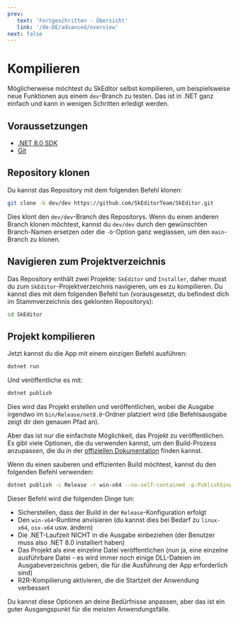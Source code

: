 ```yaml
---
prev:
   text: 'Fortgeschritten - Übersicht'
   link: '/de-DE/advanced/overview'
next: false
---
```


# Kompilieren

Möglicherweise möchtest du SkEditor selbst kompilieren, um beispielsweise neue Funktionen aus einem `dev`-Branch zu testen.
Das ist in .NET ganz einfach und kann in wenigen Schritten erledigt werden.

## Voraussetzungen

- [.NET 8.0 SDK](https://dotnet.microsoft.com/en-us/download/dotnet/8.0)
- [Git](https://git-scm.com/downloads)

## Repository klonen

Du kannst das Repository mit dem folgenden Befehl klonen:

```bash
git clone -b dev/dev https://github.com/SkEditorTeam/SkEditor.git
```

Dies klont den `dev/dev`-Branch des Repositorys. Wenn du einen anderen Branch klonen möchtest, kannst du `dev/dev` durch den gewünschten Branch-Namen ersetzen oder die `-b`-Option ganz weglassen, um den `main`-Branch zu klonen.

## Navigieren zum Projektverzeichnis

Das Repository enthält zwei Projekte: `SkEditor` und `Installer`, daher musst du zum `SkEditor`-Projektverzeichnis navigieren, um es zu kompilieren. Du kannst dies mit dem folgenden Befehl tun (vorausgesetzt, du befindest dich im Stammverzeichnis des geklonten Repositorys):

```bash
cd SkEditor
```

## Projekt kompilieren

Jetzt kannst du die App mit einem einzigen Befehl ausführen:

```bash
dotnet run
```

Und veröffentliche es mit:

```bash
dotnet publish
```

Dies wird das Projekt erstellen und veröffentlichen, wobei die Ausgabe irgendwo im `bin/Release/net8.0`-Ordner platziert wird (die Befehlsausgabe zeigt dir den genauen Pfad an).

Aber das ist nur die einfachste Möglichkeit, das Projekt zu veröffentlichen. Es gibt viele Optionen, die du verwenden kannst, um den Build-Prozess anzupassen, die du in der [offiziellen Dokumentation](https://learn.microsoft.com/en-us/dotnet/core/tools/dotnet-publish) finden kannst.

Wenn du einen sauberen und effizienten Build möchtest, kannst du den folgenden Befehl verwenden:

```bash
dotnet publish -c Release -r win-x64 --no-self-contained -p:PublishSingleFile=true -p:PublishReadyToRun=true
```

Dieser Befehl wird die folgenden Dinge tun:

- Sicherstellen, dass der Build in der `Release`-Konfiguration erfolgt
- Den `win-x64`-Runtime anvisieren (du kannst dies bei Bedarf zu `linux-x64`, `osx-x64` usw. ändern)
- Die .NET-Laufzeit NICHT in die Ausgabe einbeziehen (der Benutzer muss also .NET 8.0 installiert haben)
- Das Projekt als eine einzelne Datei veröffentlichen (nun ja, eine einzelne ausführbare Datei - es wird immer noch einige DLL-Dateien im Ausgabeverzeichnis geben, die für die Ausführung der App erforderlich sind)
- R2R-Kompilierung aktivieren, die die Startzeit der Anwendung verbessert

Du kannst diese Optionen an deine Bedürfnisse anpassen, aber das ist ein guter Ausgangspunkt für die meisten Anwendungsfälle.
